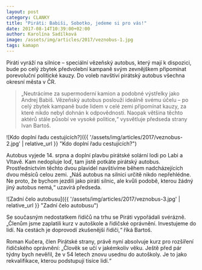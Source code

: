 ```yaml
---
layout: post
category: CLANKY
title: "Piráti: Babiši, Sobotko, jedeme si pro vás!"
date: 2017-08-14T10:39:00+02:00
author: Karolína Sadílková
image: /assets/img/articles/2017/veznobus-1.jpg
tags: kamapn
---
```


Piráti vyráží na silnice – speciální vězeňský autobus, který mají k dispozici, bude po celý zbytek předvolební kampaně svým zevnějškem připomínat porevoluční politické kauzy. Do voleb navštíví pirátský autobus všechna okresní města v ČR. 

> „Neutrácíme za supermoderní kamion a podobné výstřelky jako Andrej Babiš. Vězeňský autobus poslouží ideálně svému účelu – po celý zbytek kampaně bude lidem v celé zemi připomínat kauzy, za které nikdo nebyl dohnán k odpovědnosti. Naopak většina těchto aktérů stále působí ve vysoké politice,“ vysvětluje předseda strany Ivan Bartoš.

![Kdo doplní řadu cestujících?]({{ '/assets/img/articles/2017/veznobus-2.jpg' | relative_url }} "Kdo doplní řadu cestujících?")
 
Autobus vyjede 14. srpna a doplní plavbu pirátské solární lodi po Labi a Vltavě. Kam nedopluje loď, tam jistě potkáte pirátský autobus. Prostřednictvím těchto dvou plavidel navštívíme během nadcházejících dvou měsíců celou zemi. „Náš autobus na silnici určitě nikdo nepřehlédne. Ne proto, že bychom jezdili jako piráti silnic, ale kvůli podobě, kterou žádný jiný autobus nemá,“ uzavírá předseda.

![Zadní čelo autobusu]({{ '/assets/img/articles/2017/veznobus-3.jpg' | relative_url }} "Zadní čelo autobusu")
 
Se současným nedostatkem řidičů na trhu se Piráti vypořádali svérázně. „Členům jsme zaplatili kurz v autoškole a řidičské oprávnění. Investujeme do lidí. Na cestách je doprovodí zkušenější řidiči,“ říká Bartoš. 

Roman Kučera, člen Pirátské strany, právě nyní absolvuje kurz pro rozšíření řidičského oprávnění: „Člověk se učí v jakémkoliv věku. Ještě před pár týdny bych nevěřil, že v 54 letech znovu usednu do autoškoly. Je to jako rekvalifikace, kterou podstupují tisíce lidí.“
 
